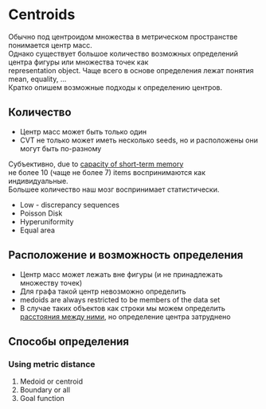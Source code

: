 # Centroids
Обычно под центроидом множества в метрическом пространстве понимается центр масс.  
Однако существует большое количество возможных определений центра фигуры или множества точек как  
representation object. Чаще всего в основе определения лежат понятия mean, equality, ...  
Кратко опишем возможные подходы к определению центров.  

## Количество
- Центр масс может быть только один
- CVT не только может иметь несколько seeds, но и расположены они могут быть по-разному  

Субъективно, due to [capacity of short-term memory](https://elifesciences.org/articles/22225)  
не более 10 (чаще не более 7) items воспринимаются как индивидуальные.   
Большее количество наш мозг воспринимает статистически. 
- Low - discrepancy sequences
- Poisson Disk
- Hyperuniformity
- Equal area



## Расположение и возможность определения
- Центр масс может лежать вне фигуры (и не принадлежать множеству точек)
- Для графа такой центр невозможно определить
- medoids are always restricted to be members of the data set
- В случае таких объектов как строки мы можем определить [расстояния между ними](https://en.wikipedia.org/wiki/String_metric),
но определение центра затруднено

## Способы определения
### Using metric distance
1. Medoid or centroid
2. Boundary or all
3. Goal function



